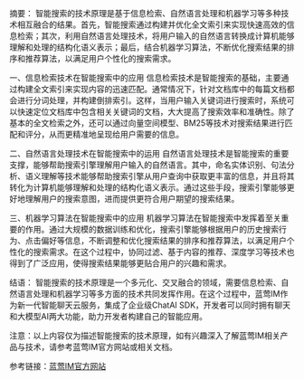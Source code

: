 摘要：
智能搜索的技术原理是基于信息检索、自然语言处理和机器学习等多种技术相互融合的结果。首先，智能搜索通过构建并优化全文索引来实现快速高效的信息检索；其次，利用自然语言处理技术，将用户输入的自然语言转换成计算机能够理解和处理的结构化语义表示；最后，结合机器学习算法，不断优化搜索结果的排序和推荐算法，以满足用户个性化的搜索需求。

一、信息检索技术在智能搜索中的应用
信息检索技术是智能搜索的基础，主要通过构建全文索引来实现内容的迅速匹配。通常情况下，针对文档库中的每篇文档都会进行分词处理，并构建倒排索引。这样，当用户输入关键词进行搜索时，系统可以快速定位文档库中包含相关关键词的文档，大大提高了搜索效率和准确性。除了基本的全文检索之外，还可以通过向量空间模型、BM25等技术对搜索结果进行匹配和评分，从而更精准地呈现给用户需要的信息。

二、自然语言处理技术在智能搜索中的运用
自然语言处理技术是智能搜索的重要支撑，能够帮助搜索引擎理解用户输入的自然语言。其中，命名实体识别、句法分析、语义理解等技术能够帮助搜索引擎从用户查询中获取更丰富的信息，并且将其转化为计算机能够理解和处理的结构化语义表示。通过这些手段，搜索引擎能够更好地理解用户的搜索意图，进而提供更符合用户期望的搜索结果。

三、机器学习算法在智能搜索中的应用
机器学习算法在智能搜索中发挥着至关重要的作用。通过大规模的数据训练和优化，搜索引擎能够根据用户的历史搜索行为、点击偏好等信息，不断调整和优化搜索结果的排序和推荐算法，以满足用户个性化的搜索需求。在这个过程中，协同过滤、基于内容的推荐、深度学习等技术也得到了广泛应用，使得搜索结果能够更贴合用户的兴趣和需求。

结语：
智能搜索的技术原理是一个多元化、交叉融合的领域，需要信息检索、自然语言处理和机器学习等多方面的技术共同发挥作用。在这个过程中，蓝莺IM作为新一代智能聊天云服务，集成了企业级ChatAI SDK，开发者可以同时拥有聊天和大模型AI两大功能，助力开发者构建自己的智能应用。

注意：以上内容仅为描述智能搜索的技术原理，如有兴趣深入了解蓝莺IM相关产品与技术，请参考蓝莺IM官方网站或相关文档。

参考链接：[蓝莺IM官方网站](https://www.lanyingim.com)